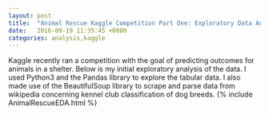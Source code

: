 ```yaml
---
layout: post
title:  "Animal Rescue Kaggle Competition Part One: Exploratory Data Analysis"
date:   2016-09-19 11:35:45 +0800
categories: analysis,kaggle
---
```


Kaggle recently ran a competition with the goal of predicting outcomes for animals in a shelter. Below is my initial exploratory analysis of the data. I used Python3 and the Pandas library to explore the tabular data. I also made use of the BeautifulSoup library to scrape and parse data from wikipedia concerning kennel club classification of dog breeds.
{% include AnimalRescueEDA.html %}




